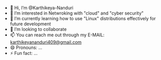 - 👋 Hi, I’m @Karthikeya-Nanduri
- 👀 I’m interested in Netwroking with "cloud" and "cyber security"
- 🌱 I’m currently learning how to use "Linux" distributions effectively for future development
- 💞️ I’m looking to collaborate 
- 📫 You can reach me out through my E-MAIL: karthikeyananduri409@gmail.com 
- 😄 Pronouns: ...
- ⚡ Fun fact: ...

<!---
Karthikeya-Nanduri/Karthikeya-Nanduri is a ✨ special ✨ repository because its `README.md` (this file) appears on your GitHub profile.
You can click the Preview link to take a look at your changes.
--->
